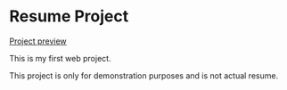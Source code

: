 # Resume Project

[Project preview](https://anna-mandziak.github.io/resume-project/)

This is my first web project.

This project is only for demonstration purposes and is not actual resume.

